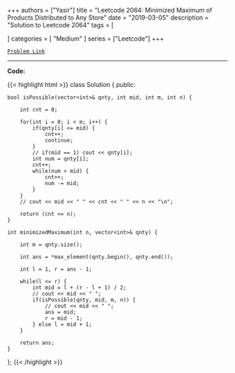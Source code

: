 
+++
authors = ["Yasir"]
title = "Leetcode 2064: Minimized Maximum of Products Distributed to Any Store"
date = "2019-03-05"
description = "Solution to Leetcode 2064"
tags = [
    
]
categories = [
    "Medium"
]
series = ["Leetcode"]
+++



[`Problem Link`](https://leetcode.com/problems/minimized-maximum-of-products-distributed-to-any-store/description/)

---

**Code:**

{{< highlight html >}}
class Solution {
public:
    
    bool isPossible(vector<int>& qnty, int mid, int m, int n) {

        int cnt = 0;
            
        for(int i = 0; i < m; i++) {
            if(qnty[i] <= mid) {
                cnt++;
                continue;
            }
            // if(mid == 1) cout << qnty[i];
            int num = qnty[i];
            cnt++;
            while(num > mid) {
                cnt++;
                num -= mid;
            }
        }
        // cout << mid << " " << cnt << " " << n << "\n";
        
        return (cnt <= n);
    }
    
    int minimizedMaximum(int n, vector<int>& qnty) {
        
        int m = qnty.size();
        
        int ans = *max_element(qnty.begin(), qnty.end());
        
        int l = 1, r = ans - 1;
        
        while(l <= r) {
            int mid = l + (r - l + 1) / 2;
            // cout << mid << " ";
            if(isPossible(qnty, mid, m, n)) {
                // cout << mid << " ";
                ans = mid;
                r = mid - 1;
            } else l = mid + 1;
        }
        
        return ans;
    }
};
{{< /highlight >}}

